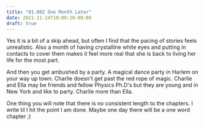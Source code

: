 ```yaml
---
title: "01.002 One Month Later"
date: 2021-11-24T18:09:10-08:00
draft: true
---
```

Yes it is a bit of a skip ahead, but often I find that the pacing of stories feels unrealistic. Also a month of having crystalline white eyes and putting in contacts to cover them makes it feel more real that she is back to living her life for the most part.

And then you get ambushed by a party. A magical dance party in Harlem on your way up town. Charlie doesn't get past the red rope of magic. Charlie and Ella may be friends and fellow Physics Ph.D's but they are young and in New York and like to party. Charlie more than Ella. 

One thing you will note that there is no consistent length to the chapters. I write til I hit the point I am done. Maybe one day there will be a one word chapter ;)